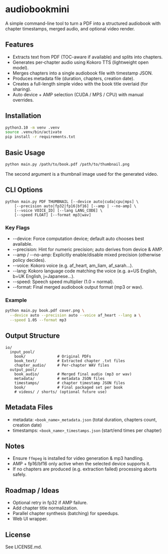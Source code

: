 # audiobookmini

A simple command-line tool to turn a PDF into a structured audiobook with chapter timestamps, merged audio, and optional video render.

## Features
- Extracts text from PDF (TOC-aware if available) and splits into chapters.
- Generates per‑chapter audio using Kokoro TTS (lightweight open model).
- Merges chapters into a single audiobook file with timestamp JSON.
- Produces metadata file (duration, chapters, creation date).
- Creates a full-length simple video with the book title overlaid (for sharing).
- Auto device + AMP selection (CUDA / MPS / CPU) with manual overrides.

## Installation
```bash
python3.10 -m venv .venv
source .venv/bin/activate
pip install -r requirements.txt
```

## Basic Usage
```bash
python main.py /path/to/book.pdf /path/to/thumbnail.png
```
The second argument is a thumbnail image used for the generated video.

## CLI Options
```
python main.py PDF THUMBNAIL [--device auto|cuda|cpu|mps] \
    [--precision auto|fp32|fp16|bf16] [--amp | --no-amp] \
    [--voice VOICE_ID] [--lang LANG_CODE] \
    [--speed FLOAT] [--format mp3|wav]
```

### Key Flags
- --device: Force computation device; default auto chooses best available.
- --precision: Hint for numeric precision; auto derives from device & AMP.
- --amp / --no-amp: Explicitly enable/disable mixed precision (otherwise policy decides).
- --voice: Kokoro voice (e.g. af_heart, am_liam, af_sarah...).
- --lang: Kokoro language code matching the voice (e.g. a=US English, b=UK English, j=Japanese...).
- --speed: Speech speed multiplier (1.0 = normal).
- --format: Final merged audiobook output format (mp3 or wav).

### Example
```bash
python main.py book.pdf cover.png \
  --device auto --precision auto --voice af_heart --lang a \
  --speed 1.05 --format mp3
```

## Output Structure
```
io/
  input_pool/
    book/              # Original PDFs
    book_text/         # Extracted chapter .txt files
    chapter_audio/     # Per-chapter WAV files
  output_pool/
    book_audio/        # Merged final audio (mp3 or wav)
    metadata/          # metadata JSON files
    timestamps/        # chapter timestamp JSON files
    book/              # Final packaged set per book
    # videos/ / shorts/ (optional future use)
```

## Metadata Files
- metadata: `<book_name>_metadata.json` (total duration, chapters count, creation date)
- timestamps: `<book_name>_timestamps.json` (start/end times per chapter)

## Notes
- Ensure `ffmpeg` is installed for video generation & mp3 handling.
- AMP + fp16/bf16 only active when the selected device supports it.
- If no chapters are produced (e.g. extraction failed) processing aborts safely.

## Roadmap / Ideas
- Optional retry in fp32 if AMP failure.
- Add chapter title normalization.
- Parallel chapter synthesis (batching) for speedups.
- Web UI wrapper.

## License
See LICENSE.md.
